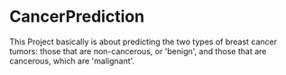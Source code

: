 # CancerPrediction
This Project basically is about predicting the two types of breast cancer tumors: those that are non-cancerous, or 'benign', and those that are cancerous, which are 'malignant'.

